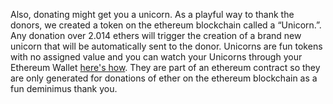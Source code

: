 Also, donating might get you a unicorn. As a playful way to thank the donors, we created a token on the ethereum blockchain called a &ldquo;Unicorn.&rdquo;. Any donation over 2.014 ethers will trigger the creation of a brand new unicorn that will be automatically sent to the donor. Unicorns are fun tokens with no assigned value and you can watch your Unicorns through your Ethereum Wallet [here's how](#watch). They are part of an ethereum contract so they are only generated for donations of ether on the ethereum blockchain as a fun deminimus thank you.